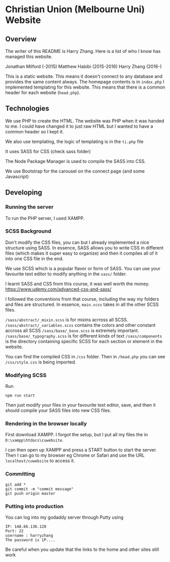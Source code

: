# Christian Union (Melbourne Uni) Website

## Overview
The writer of this README is Harry Zhang. Here is a list of who I know has managed this website.

Jonathan Milford (-2015)
Matthew Habibi (2015-2016)
Harry Zhang (2016-)

This is a static website. This means it doesn't connect to any database and provides the same content always.
The homepage contents is in `index.php`
I implemented templating for this website. This means that there is a common header for each website (`head.php`).

## Technologies
We use PHP to create the HTML. The website was PHP when it was handed to me. I could have changed it to just raw HTML but I wanted to have a common header so I kept it.

We also use templating, the logic of templating is in the `ti.php` file

It uses SASS for CSS (check sass folder)

The Node Package Manager is used to compile the SASS into CSS.

We use Bootstrap for the carousel on the connect page (and some Javascript)
## Developing
### Running the server
To run the PHP server, I used XAMPP.

### SCSS Background
Don't modify the CSS files, you can but I already implemented a nice structure using SASS. In essence, SASS allows you to write CSS in different files (which makes it super easy to organize) and then it compiles all of it into one CSS file in the end.

We use SCSS which is a popular flavor or form of SASS. You can use your favourite text editor to modify anything in the `sass/` folder. 

I learnt SASS and CSS from this course, it was well worth the money.
https://www.udemy.com/advanced-css-and-sass/

I followed the conventions from that course, including the way my folders and files are structured. In essence, `main.scss` takes in all the other SCSS files. 

`/sass/abstract/_mixin.scss` is for mixins acrross all SCSS.
`/sass/abstract/_variables.scss` contains the colors and other constant accross all SCSS
`/sass/base/_base.scss` is extremely important. 
`/sass/base/_typography.scss` is for different kinds of text
`/sass/components` is the directory containing specific SCSS for each section or element in the website.

You can find the compiled CSS in `/css` folder. Then in `/head.php` you can see `/css/style.css` is being imported.
### Modifying SCSS
Run
```
npm run start
```
Then just modify your files in your favourite text editor, save, and then it should compile your SASS files into new CSS files. 



### Rendering in the browser locally
First download XAMPP. I forgot the setup, but I put all my files the in `D:\xampp\htdocs\cuwebsite`.

I can then open up XAMPP and press a START button to start the server. Then I can go to my browser eg Chrome or Safari and use the URL `localhost/cuwebsite` to access it.

### Committing
```
git add *
git commit -m "commit message"
git push origin master
```
### Putting into production
You can log into my godaddy server through Putty using

```
IP: 148.66.136.120
Port: 22
username : harryzhang
The password is 1P....
```

Be careful when you update that the links to the home and other sites still work
